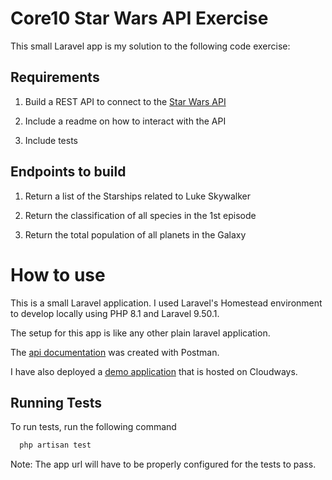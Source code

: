 
# Core10 Star Wars API Exercise

This small Laravel app is my solution to the following code exercise:

## Requirements

1. Build a REST API to connect to the [Star Wars API](https://swapi.dev/documentation#intro)

2. Include a readme on how to interact with the API

3. Include tests

## Endpoints to build

1. Return a list of the Starships related to Luke Skywalker

2. Return the classification of all species in the 1st episode

3. Return the total population of all planets in the Galaxy


# How to use
This is a small Laravel application. I used Laravel's Homestead environment to develop locally using PHP 8.1 and Laravel 9.50.1.

The setup for this app is like any other plain laravel application. 

The [api documentation](https://documenter.getpostman.com/view/960715/2s935mr4wZ) was created with Postman.

I have also deployed a [demo application](https://phplaravel-480752-3242112.cloudwaysapps.com/) that is hosted on Cloudways.

## Running Tests

To run tests, run the following command

```bash
  php artisan test
```
Note: The app url will have to be properly configured for the tests to pass.
